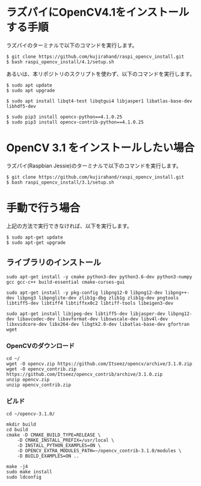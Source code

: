 # ラズパイにOpenCV4.1をインストールする手順

ラズパイのターミナルで以下のコマンドを実行します。

```
$ git clone https://github.com/kujirahand/raspi_opencv_install.git
$ bash raspi_opencv_install/4.1/setup.sh
```

あるいは、本リポジトリのスクリプトを使わず、以下のコマンドを実行します。

```
$ sudo apt update
$ sudo apt upgrade

$ sudo apt install libqt4-test libqtgui4 libjasper1 libatlas-base-dev libhdf5-dev

$ sudo pip3 install opencv-python==4.1.0.25
$ sudo pip3 install opencv-contrib-python==4.1.0.25
```



# OpenCV 3.1 をインストールしたい場合

ラズパイ(Raspbian Jessie)のターミナルで以下のコマンドを実行します。

```
$ git clone https://github.com/kujirahand/raspi_opencv_install.git
$ bash raspi_opencv_install/3.1/setup.sh
```


# 手動で行う場合

上記の方法で実行できなければ、以下を実行します。

```
$ sudo apt-get update
$ sudo apt-get upgrade
```

## ライブラリのインストール

```
sudo apt-get install -y cmake python3-dev python3.6-dev python3-numpy gcc gcc-c++ build-essential cmake-curses-gui

sudo apt-get install -y pkg-config libpng12-0 libpng12-dev libpng++-dev libpng3 libpnglite-dev zlib1g-dbg zlib1g zlib1g-dev pngtools libtiff5-dev libtiff4 libtiffxx0c2 libtiff-tools libeigen3-dev

sudo apt-get install libjpeg-dev libtiff5-dev libjasper-dev libpng12-dev libavcodec-dev libavformat-dev libswscale-dev libv4l-dev libxvidcore-dev libx264-dev libgtk2.0-dev libatlas-base-dev gfortran wget
```

### OpenCVのダウンロード

```
cd ~/
wget -O opencv.zip https://github.com/Itseez/opencv/archive/3.1.0.zip
wget -O opencv_contrib.zip https://github.com/Itseez/opencv_contrib/archive/3.1.0.zip
unzip opencv.zip
unzip opencv_contrib.zip
```

### ビルド

```
cd ~/opencv-3.1.0/

mkdir build
cd build
cmake -D CMAKE_BUILD_TYPE=RELEASE \
    -D CMAKE_INSTALL_PREFIX=/usr/local \
    -D INSTALL_PYTHON_EXAMPLES=ON \
    -D OPENCV_EXTRA_MODULES_PATH=~/opencv_contrib-3.1.0/modules \
    -D BUILD_EXAMPLES=ON ..

make -j4
sudo make install
sudo ldconfig
```

